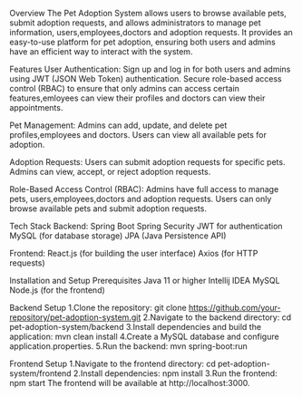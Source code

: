Overview
The Pet Adoption System allows users to browse available pets, submit adoption requests, and allows administrators to manage pet information, users,employees,doctors and adoption requests. 
It provides an easy-to-use platform for pet adoption, ensuring both users and admins have an efficient way to interact with the system.

Features
User Authentication:
Sign up and log in for both users and admins using JWT (JSON Web Token) authentication.
Secure role-based access control (RBAC) to ensure that only admins can access certain features,emloyees can view their profiles and doctors can view their appointments.

Pet Management:
Admins can add, update, and delete pet profiles,employees and doctors.
Users can view all available pets for adoption.

Adoption Requests:
Users can submit adoption requests for specific pets.
Admins can view, accept, or reject adoption requests.

Role-Based Access Control (RBAC):
Admins have full access to manage pets, users,employees,doctors and adoption requests.
Users can only browse available pets and submit adoption requests.

Tech Stack
Backend:
    Spring Boot
    Spring Security
    JWT for authentication
    MySQL (for database storage)
    JPA (Java Persistence API)

Frontend:
    React.js (for building the user interface)
    Axios (for HTTP requests)

Installation and Setup
Prerequisites
      Java 11 or higher
      Intellij IDEA
      MySQL
      Node.js (for the frontend)
      
Backend Setup
  1.Clone the repository:
      git clone https://github.com/your-repository/pet-adoption-system.git
  2.Navigate to the backend directory:
      cd pet-adoption-system/backend
  3.Install dependencies and build the application:
      mvn clean install
  4.Create a MySQL database and configure application.properties.
  5.Run the backend:
      mvn spring-boot:run

Frontend Setup
1.Navigate to the frontend directory:
    cd pet-adoption-system/frontend
2.Install dependencies:
    npm install
3.Run the frontend:  
    npm start
The frontend will be available at http://localhost:3000.

